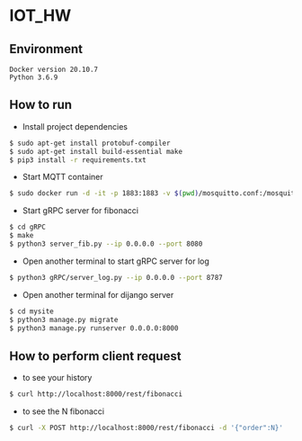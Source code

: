 # IOT_HW
## Environment
```
Docker version 20.10.7
Python 3.6.9
```
## How to run
- Install project dependencies
```bash
$ sudo apt-get install protobuf-compiler
$ sudo apt-get install build-essential make
$ pip3 install -r requirements.txt
```
- Start MQTT container 
```bash
$ sudo docker run -d -it -p 1883:1883 -v $(pwd)/mosquitto.conf:/mosquitto/config/mosquitto.conf eclipse-mosquitto
```
- Start gRPC server for fibonacci
```bash
$ cd gRPC
$ make
$ python3 server_fib.py --ip 0.0.0.0 --port 8080
```
- Open another terminal to start gRPC server for log
```bash
$ python3 gRPC/server_log.py --ip 0.0.0.0 --port 8787
```
- Open another terminal for dijango server
```bash
$ cd mysite
$ python3 manage.py migrate
$ python3 manage.py runserver 0.0.0.0:8000
```

## How to perform client request
- to see your history
```bash
$ curl http://localhost:8000/rest/fibonacci
```
- to see the N fibonacci
```bash
$ curl -X POST http://localhost:8000/rest/fibonacci -d '{"order":N}'
```
